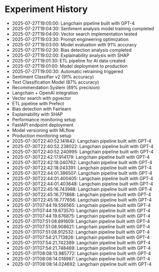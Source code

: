 # Experiment History

- 2025-07-27T19:05:00: Langchain pipeline built with GPT-4
- 2025-07-27T19:04:30: Sentiment analysis model training completed
- 2025-07-27T19:04:00: Vector search implementation tested
- 2025-07-27T19:03:30: Prompt engineering optimization
- 2025-07-27T19:03:00: Model evaluation with 91% accuracy
- 2025-07-27T19:02:30: Bias detection analysis completed
- 2025-07-27T19:02:00: Explainability analysis with SHAP
- 2025-07-27T19:01:30: ETL pipeline for AI data created
- 2025-07-27T19:01:00: Model deployment to production
- 2025-07-27T19:00:30: Automatic retraining triggered
- Sentiment Classifier v2 (91% accuracy)
- Text Classification Model (87% accuracy)
- Recommendation System (89% precision)
- Langchain + OpenAI integration
- Vector search with pgvector
- ETL pipeline with Prefect
- Bias detection with Fairlearn
- Explainability with SHAP
- Performance monitoring setup
- FastAPI endpoint deployment
- Model versioning with MLflow
- Production monitoring setup
- 2025-07-30T22:40:52.141642: Langchain pipeline built with GPT-4
- 2025-07-30T22:40:52.238022: Langchain pipeline built with GPT-4
- 2025-07-30T22:40:52.240995: Langchain pipeline built with GPT-4
- 2025-07-30T22:42:17.914179: Langchain pipeline built with GPT-4
- 2025-07-30T22:42:18.040762: Langchain pipeline built with GPT-4
- 2025-07-30T22:42:18.043391: Langchain pipeline built with GPT-4
- 2025-07-30T22:44:01.386507: Langchain pipeline built with GPT-4
- 2025-07-30T22:44:01.400405: Langchain pipeline built with GPT-4
- 2025-07-30T22:44:01.403648: Langchain pipeline built with GPT-4
- 2025-07-30T22:45:16.743988: Langchain pipeline built with GPT-4
- 2025-07-30T22:45:16.771868: Langchain pipeline built with GPT-4
- 2025-07-30T22:45:16.777656: Langchain pipeline built with GPT-4
- 2025-07-31T07:44:19.556565: Langchain pipeline built with GPT-4
- 2025-07-31T07:44:19.673570: Langchain pipeline built with GPT-4
- 2025-07-31T07:44:19.676875: Langchain pipeline built with GPT-4
- 2025-07-31T07:51:08.891609: Langchain pipeline built with GPT-4
- 2025-07-31T07:51:08.908621: Langchain pipeline built with GPT-4
- 2025-07-31T07:51:08.912532: Langchain pipeline built with GPT-4
- 2025-07-31T07:54:21.713826: Langchain pipeline built with GPT-4
- 2025-07-31T07:54:21.742389: Langchain pipeline built with GPT-4
- 2025-07-31T07:54:21.748469: Langchain pipeline built with GPT-4
- 2025-07-31T08:08:13.985772: Langchain pipeline built with GPT-4
- 2025-07-31T08:08:14.018987: Langchain pipeline built with GPT-4
- 2025-07-31T08:08:14.024692: Langchain pipeline built with GPT-4

